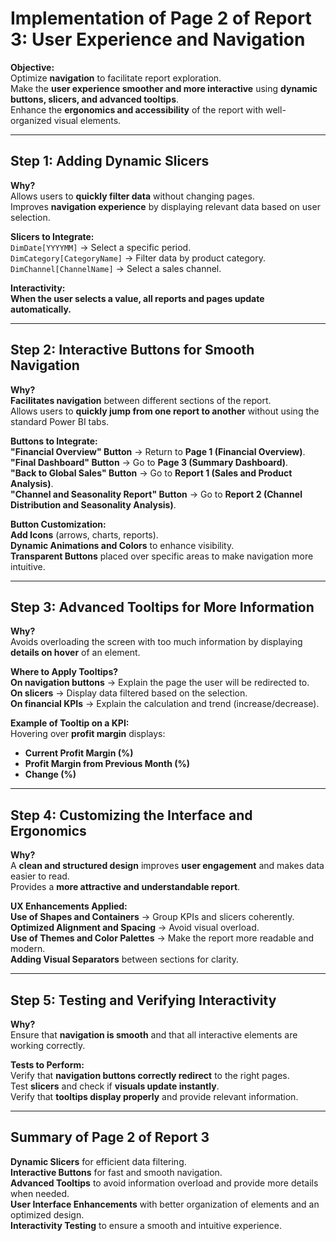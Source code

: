 # **Implementation of Page 2 of Report 3: User Experience and Navigation**

**Objective:**  
Optimize **navigation** to facilitate report exploration.  
Make the **user experience smoother and more interactive** using **dynamic buttons, slicers, and advanced tooltips**.  
Enhance the **ergonomics and accessibility** of the report with well-organized visual elements.

---

## **Step 1: Adding Dynamic Slicers**  
**Why?**  
Allows users to **quickly filter data** without changing pages.  
Improves **navigation experience** by displaying relevant data based on user selection.  

**Slicers to Integrate:**  
`DimDate[YYYYMM]` → Select a specific period.  
`DimCategory[CategoryName]` → Filter data by product category.  
`DimChannel[ChannelName]` → Select a sales channel.  

**Interactivity:**  
**When the user selects a value, all reports and pages update automatically.**  

---

## **Step 2: Interactive Buttons for Smooth Navigation**  
**Why?**  
**Facilitates navigation** between different sections of the report.  
Allows users to **quickly jump from one report to another** without using the standard Power BI tabs.  

**Buttons to Integrate:**  
**"Financial Overview" Button** → Return to **Page 1 (Financial Overview)**.  
**"Final Dashboard" Button** → Go to **Page 3 (Summary Dashboard)**.  
**"Back to Global Sales" Button** → Go to **Report 1 (Sales and Product Analysis)**.  
**"Channel and Seasonality Report" Button** → Go to **Report 2 (Channel Distribution and Seasonality Analysis)**.  

**Button Customization:**  
**Add Icons** (arrows, charts, reports).  
**Dynamic Animations and Colors** to enhance visibility.  
**Transparent Buttons** placed over specific areas to make navigation more intuitive.

---

## **Step 3: Advanced Tooltips for More Information**  
**Why?**  
Avoids overloading the screen with too much information by displaying **details on hover** of an element.  

**Where to Apply Tooltips?**  
**On navigation buttons** → Explain the page the user will be redirected to.  
**On slicers** → Display data filtered based on the selection.  
**On financial KPIs** → Explain the calculation and trend (increase/decrease).  

**Example of Tooltip on a KPI:**  
Hovering over **profit margin** displays:  
- **Current Profit Margin (%)**  
- **Profit Margin from Previous Month (%)**  
- **Change (%)**  

---

## **Step 4: Customizing the Interface and Ergonomics**  
**Why?**  
A **clean and structured design** improves **user engagement** and makes data easier to read.  
Provides a **more attractive and understandable report**.  

**UX Enhancements Applied:**  
**Use of Shapes and Containers** → Group KPIs and slicers coherently.  
**Optimized Alignment and Spacing** → Avoid visual overload.  
**Use of Themes and Color Palettes** → Make the report more readable and modern.  
**Adding Visual Separators** between sections for clarity.  

---

## **Step 5: Testing and Verifying Interactivity**  
**Why?**  
Ensure that **navigation is smooth** and that all interactive elements are working correctly.  

**Tests to Perform:**  
Verify that **navigation buttons correctly redirect** to the right pages.  
Test **slicers** and check if **visuals update instantly**.  
Verify that **tooltips display properly** and provide relevant information.  

---

## **Summary of Page 2 of Report 3**  
**Dynamic Slicers** for efficient data filtering.  
**Interactive Buttons** for fast and smooth navigation.  
**Advanced Tooltips** to avoid information overload and provide more details when needed.  
**User Interface Enhancements** with better organization of elements and an optimized design.  
**Interactivity Testing** to ensure a smooth and intuitive experience.

